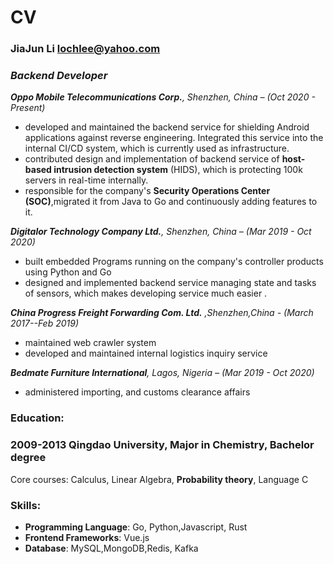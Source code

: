 # CV

### JiaJun Li  [lochlee@yahoo.com](mailto:lochlee@yahoo.com)

### *Backend Developer*

***Oppo Mobile Telecommunications Corp.**, Shenzhen, China – (Oct 2020 - Present)*

- developed and maintained the backend service for shielding Android applications against reverse engineering. Integrated this service into the internal CI/CD system, which is currently used as infrastructure.
- contributed design and implementation of backend service of **host-based intrusion detection system** (HIDS), which is protecting 100k servers in real-time internally. 
- responsible for the company's **Security Operations Center** **(SOC)**,migrated it from Java to Go and continuously adding features to it.


***Digitalor Technology Company Ltd.**, Shenzhen, China – (Mar 2019 - Oct 2020)*

- built embedded Programs running on the company's controller products using Python and Go
- designed and implemented backend service managing state and tasks of sensors, which makes developing service much easier .
 
***China Progress Freight Forwarding Com. Ltd.** ,Shenzhen,China - (March 2017--Feb 2019)*

- maintained web crawler system
- developed and maintained internal logistics inquiry service

***Bedmate Furniture International**, Lagos, Nigeria – (Mar 2019 - Oct 2020)*
- administered importing, and customs clearance affairs


### Education:

### 2009-2013 Qingdao University, Major in Chemistry, Bachelor degree

Core courses: Calculus, Linear Algebra, **Probability theory**, Language C

### Skills:

- **Programming Language**: Go, Python,Javascript, Rust
- **Frontend Frameworks**: Vue.js
- **Database**: MySQL,MongoDB,Redis, Kafka

